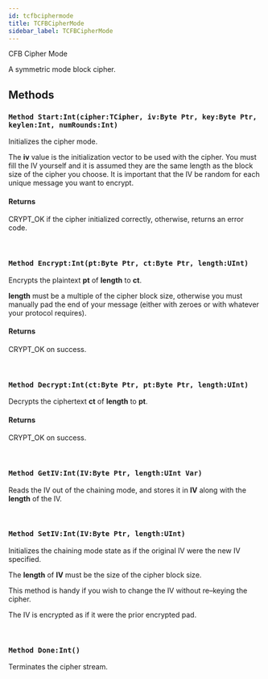 ```yaml
---
id: tcfbciphermode
title: TCFBCipherMode
sidebar_label: TCFBCipherMode
---
```


CFB Cipher Mode


A symmetric mode block cipher.


## Methods

### `Method Start:Int(cipher:TCipher, iv:Byte Ptr, key:Byte Ptr, keylen:Int, numRounds:Int)`

Initializes the cipher mode.

The <b>iv</b> value is the initialization vector to be used with the cipher.
You must fill the IV yourself and it is assumed they are the same length as the block size of the cipher you choose.
It is important that the IV be random for each unique message you want to encrypt.


#### Returns
CRYPT_OK if the cipher initialized correctly, otherwise, returns an error code.


<br/>

### `Method Encrypt:Int(pt:Byte Ptr, ct:Byte Ptr, length:UInt)`

Encrypts the plaintext <b>pt</b> of <b>length</b> to <b>ct</b>.

<b>length</b> must be a multiple of the cipher block size, otherwise you must manually pad the end of your
message (either with zeroes or with whatever your protocol requires).


#### Returns
CRYPT_OK on success.


<br/>

### `Method Decrypt:Int(ct:Byte Ptr, pt:Byte Ptr, length:UInt)`

Decrypts the ciphertext <b>ct</b> of <b>length</b> to <b>pt</b>.

#### Returns
CRYPT_OK on success.


<br/>

### `Method GetIV:Int(IV:Byte Ptr, length:UInt Var)`

Reads the IV out of the chaining mode, and stores it in <b>IV</b> along with the <b>length</b> of the IV.

<br/>

### `Method SetIV:Int(IV:Byte Ptr, length:UInt)`

Initializes the chaining mode state as if the original IV were the new IV specified.

The <b>length</b> of <b>IV</b> must be the size of the cipher block size.

This method is handy if you wish to change the IV without re–keying the cipher.

The IV is encrypted as if it were the prior encrypted pad.


<br/>

### `Method Done:Int()`

Terminates the cipher stream.

<br/>

